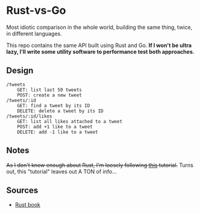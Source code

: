 # Rust-vs-Go

Most idiotic comparison in the whole world, building the same thing, twice, in different languages.

This repo contains the same API built using Rust and Go. **If I won't be ultra lazy, I'll write some utility software to performance test both approaches.**

## Design

```
/tweets
    GET: list last 50 tweets
    POST: create a new tweet
/tweets/:id
    GET: find a tweet by its ID
    DELETE: delete a tweet by its ID
/tweets/:id/likes
    GET: list all likes attached to a tweet
    POST: add +1 like to a tweet
    DELETE: add -1 like to a tweet
```

## Notes

~~As I don't know enough about Rust, I'm loosely following [this](https://docs.qovery.com/guides/tutorial/create-a-blazingly-fast-api-in-rust-part-1) tutorial.~~ Turns out, this "tutorial" leaves out A TON of info...

## Sources

* [Rust book](https://doc.rust-lang.org/book/)
